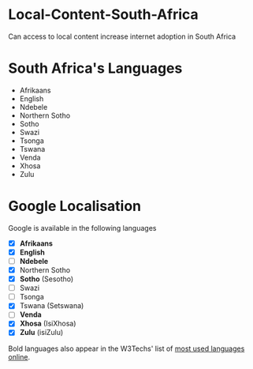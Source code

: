 # Local-Content-South-Africa
Can access to local content increase internet adoption in South Africa

# South Africa's Languages

 - Afrikaans
 - English
 - Ndebele
 - Northern Sotho
 - Sotho
 - Swazi
 - Tsonga
 - Tswana
 - Venda
 - Xhosa
 - Zulu

# Google Localisation

Google is available in the following languages

 - [x] **Afrikaans**
 - [x] **English**
 - [ ] **Ndebele**
 - [x] Northern Sotho
 - [x] **Sotho** (Sesotho)
 - [ ] Swazi
 - [ ] Tsonga
 - [x] Tswana (Setswana)
 - [ ] **Venda**
 - [x] **Xhosa** (IsiXhosa)
 - [x] **Zulu** (isiZulu)
 
Bold languages also appear in the W3Techs' list of [most used languages online](http://w3techs.com/technologies/overview/content_language/all).
